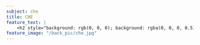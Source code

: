 ```yaml
---
subject: che
title: CHE
feature_text: |
    <h2 style="background: rgb(0, 0, 0); background: rgba(0, 0, 0, 0.5); color: #f1f1f1; padding: 10px;">CHE</h2>
feature_image: "/back_pic/che.jpg"
---
```

